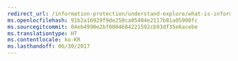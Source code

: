 ```yaml
---
redirect_url: /information-protection/understand-explore/what-is-information-protection
ms.openlocfilehash: 91b2a16929f9de250ca05404e2117b81a05908fc
ms.sourcegitcommit: 04eb4990e2bf0004684221592cb93df35e6acebe
ms.translationtype: HT
ms.contentlocale: ko-KR
ms.lasthandoff: 06/30/2017
---
```

